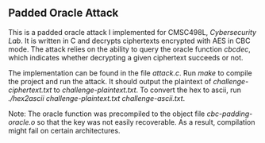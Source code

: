Padded Oracle Attack
--------------------

This is a padded oracle attack I implemented for CMSC498L, *Cybersecurity Lab*. It is written in C and decrypts ciphertexts encrypted with AES in CBC mode. The attack relies on the ability to query the oracle function *cbcdec*, which indicates whether decrypting a given ciphertext succeeds or not.

The implementation can be found in the file *attack.c*. Run *make* to compile the project and run the attack. It should output the plaintext of *challenge-ciphertext.txt* to *challenge-plaintext.txt*. To convert the hex to ascii, run *./hex2ascii challenge-plaintext.txt challenge-ascii.txt*.

Note: The oracle function was precompiled to the object file *cbc-padding-oracle.o* so that the key was not easily recoverable. As a result, compilation might fail on certain architectures.
